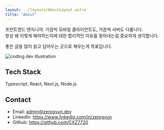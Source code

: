 ```yaml
---
layout: ../layouts/AboutLayout.astro
title: "About"
---
```


프런트엔드 엔지니어. 가끔씩 모바일 클라이언트도, 가끔씩 서버도 다룹니다.<br/>
항상 왜 이렇게 해야하는지에 대한 합리적인 이유를 찾아내는걸 중요하게 생각합니다.<br/>

좋은 글을 많이 읽고 담아두는 곳으로 채우는게 목표입니다.<br />

<div>
  <img src="/assets/dev.svg" class="sm:w-1/2 mx-auto" alt="coding dev illustration">
</div>

## Tech Stack

Typescript, React, Next.js, Node.js


## Contact

* Email: admin@zerogyun.dev
* LinkedIn: https://www.linkedin.com/in/zerogyun
* Github: https://github.com/CXZ7720

